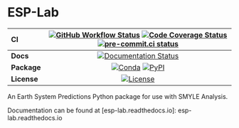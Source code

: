 # ESP-Lab

| CI          | [![GitHub Workflow Status][github-ci-badge]][github-ci-link] [![Code Coverage Status][codecov-badge]][codecov-link] [![pre-commit.ci status][pre-commit.ci-badge]][pre-commit.ci-link] |
| :---------- | :------------------------------------------------------------------------------------------------------------------------------------------------------------------------------------: |
| **Docs**    |                                                                     [![Documentation Status][rtd-badge]][rtd-link]                                                                     |
| **Package** |                                                          [![Conda][conda-badge]][conda-link] [![PyPI][pypi-badge]][pypi-link]                                                          |
| **License** |                                                                         [![License][license-badge]][repo-link]                                                                         |

An Earth System Predictions Python package for use with SMYLE Analysis.

[github-ci-badge]: https://img.shields.io/github/workflow/status/ncar-xdev/python-project-template/CI?label=CI&logo=github
[github-ci-link]: https://github.com/ncar-xdev/xdev-project/actions?query=workflow%3ACI
[codecov-badge]: https://img.shields.io/codecov/c/github/ncar-xdev/xdev-project.svg?logo=codecov
[codecov-link]: https://codecov.io/gh/ncar-xdev/xdev-project
[rtd-badge]: https://img.shields.io/readthedocs/xdev-project/latest.svg
[rtd-link]: https://xdev-project.readthedocs.io/en/latest/?badge=latest
[pypi-badge]: https://img.shields.io/pypi/v/xdev-project?logo=pypi
[pypi-link]: https://pypi.org/project/xdev-project
[conda-badge]: https://img.shields.io/conda/vn/conda-forge/xdev-project?logo=anaconda
[conda-link]: https://anaconda.org/conda-forge/xdev-project
[license-badge]: https://img.shields.io/github/license/ncar-xdev/python-project-template
[repo-link]: https://github.com/ncar-xdev/python-project-template
[pre-commit.ci-badge]: https://results.pre-commit.ci/badge/github/ncar-xdev/python-project-template/main.svg
[pre-commit.ci-link]: https://results.pre-commit.ci/latest/github/ncar-xdev/python-project-template/main


Documentation can be found at [esp-lab.readthedocs.io]: esp-lab.readthedocs.io
